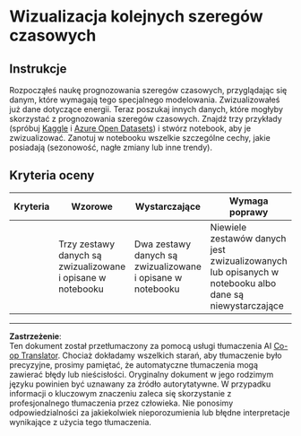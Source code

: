 <!--
CO_OP_TRANSLATOR_METADATA:
{
  "original_hash": "d1781b0b92568ea1d119d0a198b576b4",
  "translation_date": "2025-09-03T16:56:24+00:00",
  "source_file": "7-TimeSeries/1-Introduction/assignment.md",
  "language_code": "pl"
}
-->
# Wizualizacja kolejnych szeregów czasowych

## Instrukcje

Rozpocząłeś naukę prognozowania szeregów czasowych, przyglądając się danym, które wymagają tego specjalnego modelowania. Zwizualizowałeś już dane dotyczące energii. Teraz poszukaj innych danych, które mogłyby skorzystać z prognozowania szeregów czasowych. Znajdź trzy przykłady (spróbuj [Kaggle](https://kaggle.com) i [Azure Open Datasets](https://azure.microsoft.com/en-us/services/open-datasets/catalog/?WT.mc_id=academic-77952-leestott)) i stwórz notebook, aby je zwizualizować. Zanotuj w notebooku wszelkie szczególne cechy, jakie posiadają (sezonowość, nagłe zmiany lub inne trendy).

## Kryteria oceny

| Kryteria | Wzorowe                                               | Wystarczające                                       | Wymaga poprawy                                                                          |
| -------- | ----------------------------------------------------- | -------------------------------------------------- | --------------------------------------------------------------------------------------- |
|          | Trzy zestawy danych są zwizualizowane i opisane w notebooku | Dwa zestawy danych są zwizualizowane i opisane w notebooku | Niewiele zestawów danych jest zwizualizowanych lub opisanych w notebooku albo dane są niewystarczające |

---

**Zastrzeżenie**:  
Ten dokument został przetłumaczony za pomocą usługi tłumaczenia AI [Co-op Translator](https://github.com/Azure/co-op-translator). Chociaż dokładamy wszelkich starań, aby tłumaczenie było precyzyjne, prosimy pamiętać, że automatyczne tłumaczenia mogą zawierać błędy lub nieścisłości. Oryginalny dokument w jego rodzimym języku powinien być uznawany za źródło autorytatywne. W przypadku informacji o kluczowym znaczeniu zaleca się skorzystanie z profesjonalnego tłumaczenia przez człowieka. Nie ponosimy odpowiedzialności za jakiekolwiek nieporozumienia lub błędne interpretacje wynikające z użycia tego tłumaczenia.